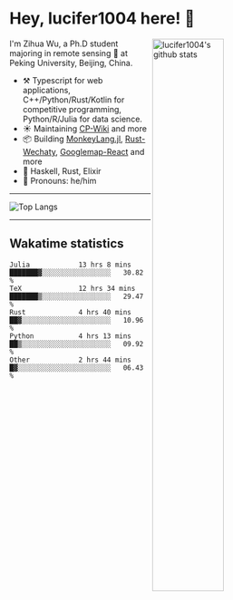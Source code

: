 # Hey, lucifer1004 here! :wave:

<img width="50%" align="right" alt="lucifer1004's github stats" src="https://github-readme-stats.vercel.app/api?username=lucifer1004&show_icons=true">

I'm Zihua Wu, a Ph.D student majoring in remote sensing :satellite: at Peking University, Beijing, China.

- :hammer_and_pick: Typescript for web applications, C++/Python/Rust/Kotlin for competitive programming, Python/R/Julia for data science.
- :sunny: Maintaining [CP-Wiki](https://cp-wiki.vercel.app) and more 
- :package: Building [MonkeyLang.jl](https://github.com/lucifer1004/MonkeyLang.jl), [Rust-Wechaty](https://github.com/wechaty/rust-wechaty), [Googlemap-React](https://github.com/googlemap-react/googlemap-react) and more
- :seedling: Haskell, Rust, Elixir
- :man: Pronouns: he/him

---

![Top Langs](https://github-readme-stats.vercel.app/api/top-langs/?username=lucifer1004&layout=compact)

---

## Wakatime statistics

<!--START_SECTION:waka-->

```text
Julia            13 hrs 8 mins   ███████▓░░░░░░░░░░░░░░░░░   30.82 %
TeX              12 hrs 34 mins  ███████▒░░░░░░░░░░░░░░░░░   29.47 %
Rust             4 hrs 40 mins   ██▓░░░░░░░░░░░░░░░░░░░░░░   10.96 %
Python           4 hrs 13 mins   ██▒░░░░░░░░░░░░░░░░░░░░░░   09.92 %
Other            2 hrs 44 mins   █▓░░░░░░░░░░░░░░░░░░░░░░░   06.43 %
```

<!--END_SECTION:waka-->
